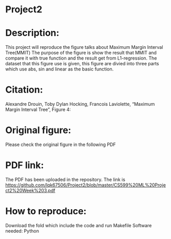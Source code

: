 # Project2

# Description:
This project will reproduce the figure talks about Maximum Margin Interval Tree(MMIT) The purpose of the figure is show the result that
MMIT and compare it with true function and the result get from L1-regression. The dataset that this figure use is given, this figure are
divied into three parts which use abs, sin and linear as the basic function.

# Citation:
Alexandre Drouin, Toby Dylan Hocking, Francois Laviolette, “Maximum Margin Interval Tree”, Figure 4:

# Original figure:
Please check the original figure in the following PDF 

# PDF link:
The PDF has been uploaded in the repository.
The link is https://github.com/lqk67506/Project2/blob/master/CS599%20ML%20Project2%20Week%203.pdf

# How to reproduce:
Download the fold which include the code and run Makefile
Software needed: Python
